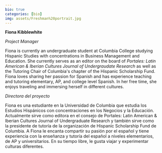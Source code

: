 ```yaml
---
bio: true
categories: [bio]
img: assets/Freshman%20portrait.jpg 
---
```

<strong>Fiona Kibblewhite</strong><p><i>Project Manager</i></p><p>Fiona is currently an undergraduate student at Columbia College studying Hispanic Studies with concentrations in Business Management and Education. She currently serves as an editor on the board of <i>Portales: Latin American & Iberian Cultures Journal of Undergraudate Research</i> as well as the Tutoring Chair of Columbia's chapter of the Hispanic Scholarship Fund. Fiona loves sharing her passion for Spanish and has experience teaching and tutoring elementary, AP, and college level Spanish. In her free time, she enjoys traveling and immersing herself in different cultures.<p>

<p><i>Directora del proyecto</i></p><p>Fiona es una estudiante en la Universidad de Columbia que estudia los Estudios Hispánicos con concentraciones en los Negocios y la Educación. Actualmente sirve como editora en el consejo de Portales: Latin American & Iberian Cultures Journal of Undergraduate Research</i> y también sirve como la presidente de tutoría de la organización de Hispanic Scholarship Fund de Columbia. A Fiona le encanta compartir su pasión por el español y tiene experiencia con la enseñanza y tutoría del español a niveles elementarios, de AP y universitarios. En su tiempo libre, le gusta viajar y experimentar culturas diferentes.</p>
